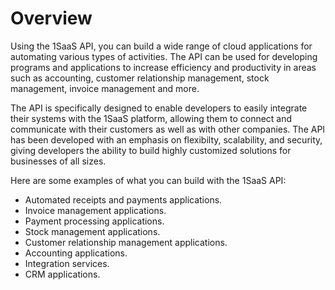 # Overview

Using the 1SaaS API, you can build a wide range of cloud applications for automating various types of activities. The API can be used for developing programs and applications to increase efficiency and productivity in areas such as accounting, customer relationship management, stock management, invoice management and more.

The API is specifically designed to enable developers to easily integrate their systems with the 1SaaS platform, allowing them to connect and communicate with their customers as well as with other companies. The API has been developed with an emphasis on flexibilty, scalability, and security, giving developers the ability to build highly customized solutions for businesses of all sizes.

Here are some examples of what you can build with the 1SaaS API:

- Automated receipts and payments applications.
- Invoice management applications.
- Payment processing applications.
- Stock management applications.
- Customer relationship management applications.
- Accounting applications.
- Integration services.
- CRM applications.
